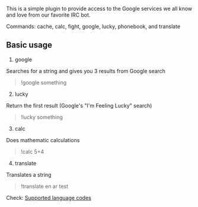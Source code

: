 This is a simple plugin to provide access to the Google services we all know
and love from our favorite IRC bot.

Commands: cache, calc, fight, google, lucky, phonebook, and translate

Basic usage
-----------

1. google
 
 Searches for a string and gives you 3 results from Google search
 >!google something
 
2. lucky
 
 Return the first result (Google's "I'm Feeling Lucky" search)
 >!lucky something

3. calc
 
 Does mathematic calculations
 >!calc 5+4

4. translate

 Translates a string
 >!translate en ar test
 
Check: [Supported language codes](https://cloud.google.com/translate/v2/using_rest#language-params)
